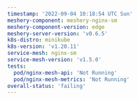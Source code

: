 ```yaml
---
timestamp: '2022-09-04 10:18:54 UTC Sun'
meshery-component: meshery-nginx-sm
meshery-component-version: edge
meshery-server-version: 'v0.6.5'
k8s-distro: minikube
k8s-version: 'v1.20.11'
service-mesh: nginx-sm
service-mesh-version: 'v1.5.0'
tests:
  pod/nginx-mesh-api: 'Not Running'
  pod/nginx-mesh-metrics: 'Not Running'
overall-status: 'failing'
---
```

